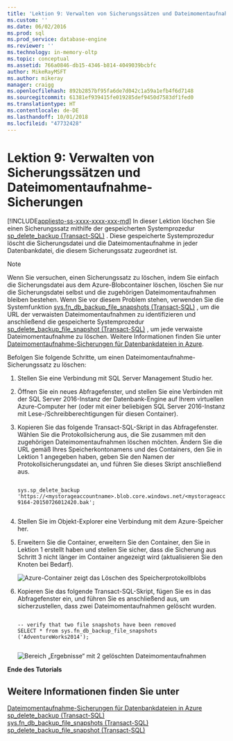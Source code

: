 ```yaml
---
title: 'Lektion 9: Verwalten von Sicherungssätzen und Dateimomentaufnahme-Sicherungen | Microsoft-Dokumentation'
ms.custom: ''
ms.date: 06/02/2016
ms.prod: sql
ms.prod_service: database-engine
ms.reviewer: ''
ms.technology: in-memory-oltp
ms.topic: conceptual
ms.assetid: 766a0846-db15-4346-b814-4049039bcbfc
author: MikeRayMSFT
ms.author: mikeray
manager: craigg
ms.openlocfilehash: 892b2857bf95fa6de7d042c1a59a1efb4f6d7148
ms.sourcegitcommit: 61381ef939415fe019285def9450d7583df1fed0
ms.translationtype: HT
ms.contentlocale: de-DE
ms.lasthandoff: 10/01/2018
ms.locfileid: "47732428"
---
```

# <a name="lesson-9-manage-backup-sets-and-file-snapshot-backups"></a>Lektion 9: Verwalten von Sicherungssätzen und Dateimomentaufnahme-Sicherungen
[!INCLUDE[appliesto-ss-xxxx-xxxx-xxx-md](../includes/appliesto-ss-xxxx-xxxx-xxx-md.md)]
In dieser Lektion löschen Sie einen Sicherungssatz mithilfe der gespeicherten Systemprozedur [sp_delete_backup &#40;Transact-SQL&#41;](../relational-databases/system-stored-procedures/snapshot-backup-sp-delete-backup.md) . Diese gespeicherte Systemprozedur löscht die Sicherungsdatei und die Dateimomentaufnahme in jeder Datenbankdatei, die diesem Sicherungssatz zugeordnet ist.  
  
> [!NOTE]  
> Wenn Sie versuchen, einen Sicherungssatz zu löschen, indem Sie einfach die Sicherungsdatei aus dem Azure-Blobcontainer löschen, löschen Sie nur die Sicherungsdatei selbst und die zugehörigen Dateimomentaufnahmen bleiben bestehen. Wenn Sie vor diesem Problem stehen, verwenden Sie die Systemfunktion [sys.fn_db_backup_file_snapshots &#40;Transact-SQL&#41;](../relational-databases/system-functions/sys-fn-db-backup-file-snapshots-transact-sql.md) , um die URL der verwaisten Dateimomentaufnahmen zu identifizieren und anschließend die gespeicherte Systemprozedur [sp_delete_backup_file_snapshot &#40;Transact-SQL&#41;](../relational-databases/system-stored-procedures/snapshot-backup-sp-delete-backup-file-snapshot.md) , um jede verwaiste Dateimomentaufnahme zu löschen. Weitere Informationen finden Sie unter  [Dateimomentaufnahme-Sicherungen für Datenbankdateien in Azure](../relational-databases/backup-restore/file-snapshot-backups-for-database-files-in-azure.md).  
  
Befolgen Sie folgende Schritte, um einen Dateimomentaufnahme-Sicherungssatz zu löschen:  
  
1.  Stellen Sie eine Verbindung mit SQL Server Management Studio her.  
  
2.  Öffnen Sie ein neues Abfragefenster, und stellen Sie eine Verbinden mit der SQL Server 2016-Instanz der Datenbank-Engine auf Ihrem virtuellen Azure-Computer her (oder mit einer beliebigen SQL Server 2016-Instanz mit Lese-/Schreibberechtigungen für diesen Container).  
  
3.  Kopieren Sie das folgende Transact-SQL-Skript in das Abfragefenster. Wählen Sie die Protokollsicherung aus, die Sie zusammen mit den zugehörigen Dateimomentaufnahmen löschen möchten. Ändern Sie die URL gemäß Ihres Speicherkontonamens und des Containers, den Sie in Lektion 1 angegeben haben, geben Sie den Namen der Protokollsicherungsdatei an, und führen Sie dieses Skript anschließend aus.  
  
    ```  
  
    sys.sp_delete_backup 'https://<mystorageaccountname>.blob.core.windows.net/<mystorageaccountcontainername>/tutorial-9164-20150726012420.bak';  
  
    ```  
  
4.  Stellen Sie im Objekt-Explorer eine Verbindung mit dem Azure-Speicher her.  
  
5.  Erweitern Sie die Container, erweitern Sie den Container, den Sie in Lektion 1 erstellt haben und stellen Sie sicher, dass die Sicherung aus Schritt 3 nicht länger im Container angezeigt wird (aktualisieren Sie den Knoten bei Bedarf).  
  
    ![Azure-Container zeigt das Löschen des Speicherprotokollblobs](../relational-databases/media/c0070b08-4667-4db5-aaff-987a404ec934.JPG "Azure container showing the deletion of the log backup blob")  
  
6.  Kopieren Sie das folgende Transact-SQL-Skript, fügen Sie es in das Abfragefenster ein, und führen Sie es anschließend aus, um sicherzustellen, dass zwei Dateimomentaufnahmen gelöscht wurden.  
  
    ```  
  
    -- verify that two file snapshots have been removed  
    SELECT * from sys.fn_db_backup_file_snapshots ('AdventureWorks2014');  
  
    ```  
  
    ![Bereich „Ergebnisse“ mit 2 gelöschten Dateimomentaufnahmen](../relational-databases/media/f3891361-dfb6-4f4d-a090-ebfeb977981e.JPG "Bereich „Ergebnisse“ mit 2 gelöschten Dateimomentaufnahmen")  
  
**Ende des Tutorials**  
  
## <a name="see-also"></a>Weitere Informationen finden Sie unter  
[Dateimomentaufnahme-Sicherungen für Datenbankdateien in Azure](../relational-databases/backup-restore/file-snapshot-backups-for-database-files-in-azure.md)  
[sp_delete_backup &#40;Transact-SQL&#41;](../relational-databases/system-stored-procedures/snapshot-backup-sp-delete-backup.md)  
[sys.fn_db_backup_file_snapshots &#40;Transact-SQL&#41;](../relational-databases/system-functions/sys-fn-db-backup-file-snapshots-transact-sql.md)  
[sp_delete_backup_file_snapshot &#40;Transact-SQL&#41;](../relational-databases/system-stored-procedures/snapshot-backup-sp-delete-backup-file-snapshot.md)  
  
  
  

